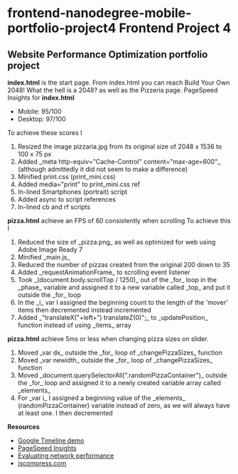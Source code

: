 **frontend-nanodegree-mobile-portfolio-project4**
**Frontend Project 4**
=======
## Website Performance Optimization portfolio project


**index.html** is the start page. From index.html you can reach Build Your Own 2048! What the hell is a 2048? as well as the Pizzeria page. 
PageSpeed Insights for **index.html** 
<ul>
	<li>Mobile: 95/100</li>
	<li>Desktop: 97/100</li>
</ul>
To achieve these scores I 
<ol>
	<li>Resized the image pizzaria.jpg from its original size of 2048 x 1536 to 100 x 75 px</li>
    <li>Added _meta http-equiv="Cache-Control" content="max-age=600"_ (although admittedly it did not seem to make a difference)</li>
    <li>Minified print.css (print_mini.css)</li>
    <li>Added media="print" to print_mini.css ref</li>
    <li>In-lined Smartphones (portrait) script</li>
    <li>Added async to script references</li>
    <li>In-lined cb and rf scripts</li>
 </ol>
 
 **pizza.html** achieve an FPS of 60 consistently when scrolling
 To achieve this I 
 <ol>
 	<li>Reduced the size of _pizza.png_ as well as optimized for web using Adobe Image Ready 7</li>
 	<li>Minified _main.js_</li>
 	<li>Reduced the number of pizzas created from the original 200 down to 35</li>
 	<li>Added _requestAnimationFrame_ to scrolling event listener</li>
 	<li>Took _(document.body.scrollTop / 1250)_ out of the _for_ loop in the _phase_ variable and assigned it to a new variable called _top_ and put it outside the _for_ loop</li>
 	<li>In the _i_ var I assigned the beginning count to the length of the 'mover' items then decremented instead incremented </li>
 	<li>Added _"translateX("+left+") translateZ(0)";_ to _updatePosition_ function instead of using _items_ array</li>
 	
 </ol>
 
 **pizza.html** achieve 5ms or less when changing pizza sizes on slider. 
 <ol>
 	<li>Moved _var dx_ outside the _for_ loop of _changePizzaSizes_ function</li>
 	<li>Moved _var newidth_ outside the _for_ loop of _changePizzaSizes_ function</li>
 	<li>Moved _document.querySelectorAll(".randomPizzaContainer")_ outside the _for_ loop and assigned it to a newly created variable array called _elements_</li>
 	<li>For _var i_ I assigned a beginning value of the _elements_ (randomPizzaContainer) variable instead of zero, as we will always have at least one. I then decremented</li>
 </ol>
 
 **Resources**
 <ul>
 	<li><a href="https://developer.chrome.com/devtools/docs/demos/too-much-layout/index">Google Timeline demo</a></li>
 	<li><a href="https://developers.google.com/speed/pagespeed/insights/?url=http%3A%2F%2Fcygnusx1z.github.io%2Ffrontend-nanodegree-mobile-portfolio-project4%2F&tab=mobile">PageSpeed Insights</a></li>
 	<li><a href="https://developer.chrome.com/devtools/docs/network">Evaluating network performance</a></li>
 	<li><a href="http://jscompress.com">jscompress.com</a></li>
 </ul>
 
 


